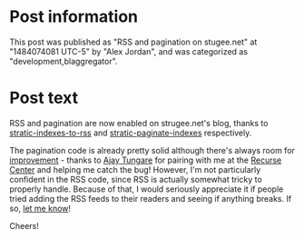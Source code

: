 # Post information

This post was published as "RSS and pagination on stugee.net" at "1484074081 UTC-5" by "Alex Jordan", and was categorized as "development,blaggregator".

# Post text

RSS and pagination are now enabled on strugee.net's blog, thanks to [stratic-indexes-to-rss][] and [stratic-paginate-indexes][] respectively.

The pagination code is already pretty solid although there's always room for [improvement][] - thanks to [Ajay Tungare][] for pairing with me at the [Recurse Center][] and helping me catch the bug! However, I'm not particularly confident in the RSS code, since RSS is actually somewhat tricky to properly handle. Because of that, I would seriously appreciate it if people tried adding the RSS feeds to their readers and seeing if anything breaks. If so, [let me know][]!

Cheers!

 [stratic-indexes-to-rss]: https://github.com/strugee/stratic-indexes-to-rss
 [stratic-paginate-indexes]: https://github.com/strugee/stratic-paginate-indexes
 [Ajay Tungare]: https://github.com/atungare
 [Recurse Center]: https://recurse.com
 [improvement]: https://github.com/strugee/stratic-paginate-indexes/issues
 [let me know]: https://github.com/strugee/stratic-indexes-to-rss/issues/new
